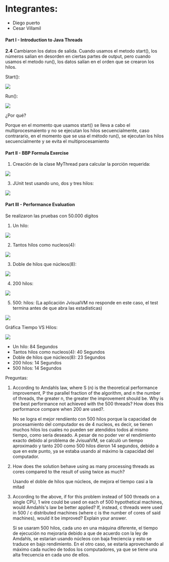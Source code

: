 # **Integrantes:**
- Diego puerto
- Cesar Villamil


#### **Part I - Introduction to Java Threads**
**2.4** Cambiaron los datos de salida. Cuando usamos el metodo start(), los números salian en desorden en ciertas partes de output, pero cuando usamos el metodo run(), los datos salían en el orden que se crearon los hilos.

Start():

![](/PARALLELISM-JAVA_THREADS_MAVEN-INTRODUCTION_BBP_FORMULA/img/conStart.jpg)

Run():

![](/PARALLELISM-JAVA_THREADS_MAVEN-INTRODUCTION_BBP_FORMULA/img/conRun.jpg)

¿Por qué?

Porque en el momento que usamos start() se lleva a cabo el multiprocesmaiento y no se ejecutan los hilos secuencialmente, caso contrarario, en el momento que se usa el método run(), se ejecutan los hilos secuencialmente y se evita el multiprocesamiento
#### **Part II - BBP Formula Exercise**

1. Creación de la clase MyThread para calcular la porción requerida:

![](/PARALLELISM-JAVA_THREADS_MAVEN-INTRODUCTION_BBP_FORMULA/img/Kill.jpg)

3. JUnit test usando uno, dos y tres hilos:

![](/PARALLELISM-JAVA_THREADS_MAVEN-INTRODUCTION_BBP_FORMULA/img/TresHilos.jpg)

#### **Part III - Performance Evaluation**

Se realizaron las pruebas con 50.000 dígitos 

1. Un hilo:

![](/PARALLELISM-JAVA_THREADS_MAVEN-INTRODUCTION_BBP_FORMULA/img/1.jpg)

2. Tantos hilos como nucleos(4):

![](/PARALLELISM-JAVA_THREADS_MAVEN-INTRODUCTION_BBP_FORMULA/img/2.jpg)

3.  Doble de hilos que núcleos(8):

![](/PARALLELISM-JAVA_THREADS_MAVEN-INTRODUCTION_BBP_FORMULA/img/3.jpg)

4. 200 hilos:

![](/PARALLELISM-JAVA_THREADS_MAVEN-INTRODUCTION_BBP_FORMULA/img/4.jpg)

5. 500: hilos: (La aplicación JvisualVM no responde en este caso, el test termina antes de que abra las estadisticas)

![](/PARALLELISM-JAVA_THREADS_MAVEN-INTRODUCTION_BBP_FORMULA/img/5.jpg)

Gráfica Tiempo VS Hilos:

![](/PARALLELISM-JAVA_THREADS_MAVEN-INTRODUCTION_BBP_FORMULA/img/grafica.jpg)

- Un hilo: 84 Segundos
- Tantos hilos como nucleos(4): 40 Segundos
- Doble de hilos que núcleos(8): 23 Segundos
- 200 hilos: 14 Segundos
- 500 hilos: 14 Segundos

Preguntas:

1. According to Amdahls law, where S (n) is the theoretical performance improvement, P the parallel fraction of the algorithm, and n the number of threads, the greater n, the greater the improvement should be. Why is the best performance not achieved with the 500 threads? How does this performance compare when 200 are used?. 

    No se logra el mejor rendiiento con 500 hilos porque la capacidad de procesamiento del computador es de 4 nucleos, es decir, se tienen muchos hilos los cuales no pueden ser atendidos todos al mismo tiempo, como sería deseado. A pesar de no poder ver el rendimiento exacto debido al problema de JvisualVM, se calculó un tiempo aproximado y tanto 200 como 500 hilos dieron 14 segundos, debido a que en este punto, ya se estaba usando al máximo la capacidad del computador. 
    
2. How does the solution behave using as many processing threads as cores compared to the result of using twice as much?

    Usando el doble de hilos que núcleos, de mejora el tiempo casi a la mitad

3. According to the above, if for this problem instead of 500 threads on a single CPU, 1 wire could be used on each of 500 hypothetical machines, would Amdahls's law be better applied? If, instead, c threads were used in 500 / c distributed machines (where c is the number of cores of said machines), would it be improved? Explain your answer.

    Si se usaram 500 hilos, cada uno en una máquina diferente, el tiempo de ejecución no mejoraría debido a que de acuerdo con la ley de Amdahls, se estarian usando núcleos con baja freciencia y esto se traduce en bajo rendimiento. En el otro caso, se estaría aprovechando al máximo cada nucleo de todos los computadores, ya que se tiene una alta frecuencia en cada uno de ellos.